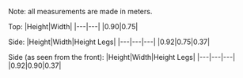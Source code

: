 Note: all measurements are made in meters.

Top:
|Height|Width|
|---|---|
|0.90|0.75|


Side:
|Height|Width|Height Legs|
|---|---|---|
|0.92|0.75|0.37|

Side (as seen from the front):
|Height|Width|Height Legs|
|---|---|---|
|0.92|0.90|0.37|